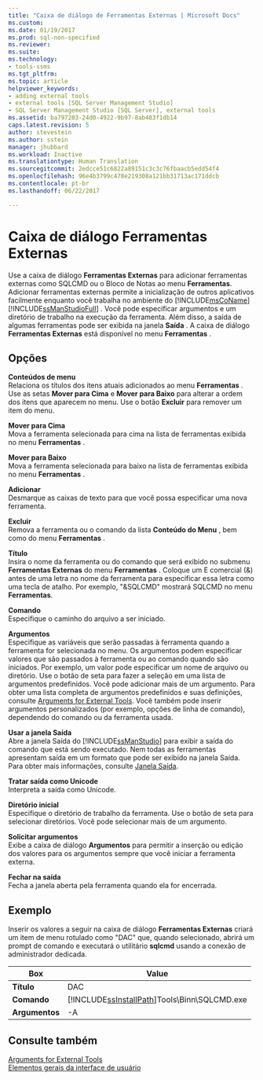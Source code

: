 ```yaml
---
title: "Caixa de diálogo de Ferramentas Externas | Microsoft Docs"
ms.custom: 
ms.date: 01/19/2017
ms.prod: sql-non-specified
ms.reviewer: 
ms.suite: 
ms.technology:
- tools-ssms
ms.tgt_pltfrm: 
ms.topic: article
helpviewer_keywords:
- adding external tools
- external tools [SQL Server Management Studio]
- SQL Server Management Studio [SQL Server], external tools
ms.assetid: ba797203-24d0-4922-9b97-8ab483f1db14
caps.latest.revision: 5
author: stevestein
ms.author: sstein
manager: jhubbard
ms.workload: Inactive
ms.translationtype: Human Translation
ms.sourcegitcommit: 2edcce51c6822a89151c3c3c76fbaacb5edd54f4
ms.openlocfilehash: 96e4b3799c478e219308a121bb31713ac171ddcb
ms.contentlocale: pt-br
ms.lasthandoff: 06/22/2017

---
```

# <a name="external-tools-dialog-box"></a>Caixa de diálogo Ferramentas Externas
Use a caixa de diálogo **Ferramentas Externas** para adicionar ferramentas externas como SQLCMD ou o Bloco de Notas ao menu **Ferramentas**. Adicionar ferramentas externas permite a inicialização de outros aplicativos facilmente enquanto você trabalha no ambiente do [!INCLUDE[msCoName](../includes/msconame_md.md)] [!INCLUDE[ssManStudioFull](../includes/ssmanstudiofull_md.md)] . Você pode especificar argumentos e um diretório de trabalho na execução da ferramenta. Além disso, a saída de algumas ferramentas pode ser exibida na janela **Saída** . A caixa de diálogo **Ferramentas Externas** está disponível no menu **Ferramentas** .  
  
## <a name="options"></a>Opções  
**Conteúdos de menu**  
Relaciona os títulos dos itens atuais adicionados ao menu **Ferramentas** . Use as setas **Mover para Cima** e **Mover para Baixo** para alterar a ordem dos itens que aparecem no menu. Use o botão **Excluir** para remover um item do menu.  
  
**Mover para Cima**  
Mova a ferramenta selecionada para cima na lista de ferramentas exibida no menu **Ferramentas** .  
  
**Mover para Baixo**  
Mova a ferramenta selecionada para baixo na lista de ferramentas exibida no menu **Ferramentas** .  
  
**Adicionar**  
Desmarque as caixas de texto para que você possa especificar uma nova ferramenta.  
  
**Excluir**  
Remova a ferramenta ou o comando da lista **Conteúdo do Menu** , bem como do menu **Ferramentas** .  
  
**Título**  
Insira o nome da ferramenta ou do comando que será exibido no submenu **Ferramentas Externas** do menu **Ferramentas** . Coloque um E comercial (&) antes de uma letra no nome da ferramenta para especificar essa letra como uma tecla de atalho. Por exemplo, "&SQLCMD" mostrará SQLCMD no menu **Ferramentas**.  
  
**Comando**  
Especifique o caminho do arquivo a ser iniciado.  
  
**Argumentos**  
Especifique as variáveis que serão passadas à ferramenta quando a ferramenta for selecionada no menu. Os argumentos podem especificar valores que são passados à ferramenta ou ao comando quando são iniciados. Por exemplo, um valor pode especificar um nome de arquivo ou diretório. Use o botão de seta para fazer a seleção em uma lista de argumentos predefinidos. Você pode adicionar mais de um argumento. Para obter uma lista completa de argumentos predefinidos e suas definições, consulte [Arguments for External Tools](../ssms/use-of-sql-server-features-and-capabilities-wwi-oltp.md). Você também pode inserir argumentos personalizados (por exemplo, opções de linha de comando), dependendo do comando ou da ferramenta usada.  
  
**Usar a janela Saída**  
Abre a janela Saída do [!INCLUDE[ssManStudio](../includes/ssmanstudio_md.md)] para exibir a saída do comando que está sendo executado. Nem todas as ferramentas apresentam saída em um formato que pode ser exibido na janela Saída. Para obter mais informações, consulte [Janela Saída](http://msdn.microsoft.com/en-us/9808e00c-c8f6-45cc-896e-192b8420f747).  
  
**Tratar saída como Unicode**  
Interpreta a saída como Unicode.  
  
**Diretório inicial**  
Especifique o diretório de trabalho da ferramenta. Use o botão de seta para selecionar diretórios. Você pode selecionar mais de um argumento.  
  
**Solicitar argumentos**  
Exibe a caixa de diálogo **Argumentos** para permitir a inserção ou edição dos valores para os argumentos sempre que você iniciar a ferramenta externa.  
  
**Fechar na saída**  
Fecha a janela aberta pela ferramenta quando ela for encerrada.  
  
## <a name="example"></a>Exemplo  
Inserir os valores a seguir na caixa de diálogo **Ferramentas Externas** criará um item de menu rotulado como "DAC" que, quando selecionado, abrirá um prompt de comando e executará o utilitário **sqlcmd** usando a conexão de administrador dedicada.  
  
|Box|Value|  
|-------|---------|  
|**Título**|DAC|  
|**Comando**|[!INCLUDE[ssInstallPath](../includes/ssinstallpath_md.md)]Tools\Binn\SQLCMD.exe|  
|**Argumentos**|-A|  
  
## <a name="see-also"></a>Consulte também  
[Arguments for External Tools](../ssms/use-of-sql-server-features-and-capabilities-wwi-oltp.md)  
[Elementos gerais da interface de usuário](../ssms/general-user-interface-elements.md)  
  

